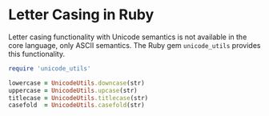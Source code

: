 # Letter Casing in Ruby

Letter casing functionality with Unicode semantics is not available in the core
language, only ASCII semantics.  The Ruby gem `unicode_utils` provides this
functionality.

```ruby
require 'unicode_utils'

lowercase = UnicodeUtils.downcase(str)
uppercase = UnicodeUtils.upcase(str)
titlecase = UnicodeUtils.titlecase(str)
casefold  = UnicodeUtils.casefold(str)
```
